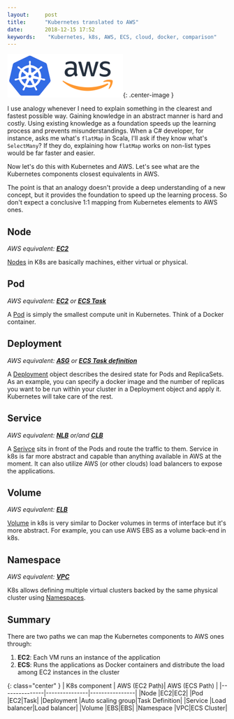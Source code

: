 ```yaml
---
layout:     post
title:      "Kubernetes translated to AWS"
date:       2018-12-15 17:52
keywords:    "Kubernetes, k8s, AWS, ECS, cloud, docker, comparison"
---
```


![K8s to AWS](/assets/images/2018-12-15-k8s-to-aws.png){: .center-image }

I use analogy whenever I need to explain something in the clearest and fastest possible way. Gaining knowledge in an abstract manner is hard and costly. Using existing knowledge as a foundation speeds up the learning process and prevents misunderstandings. When a C# developer, for instance, asks me what's `flatMap` in Scala, I'll ask if they know what's `SelectMany`? If they do, explaining how `flatMap` works on non-list types would be far faster and easier.

Now let's do this with Kubernetes and AWS. Let's see what are the Kubernetes components closest equivalents in AWS.

The point is that an analogy doesn't provide a deep understanding of a new concept, but it provides the foundation to speed up the learning process. So don't expect a conclusive 1:1 mapping from Kubernetes elements to AWS ones.

<!--more-->

## Node

_AWS equivalent: **[EC2](https://aws.amazon.com/ec2/)**_

[Nodes](https://kubernetes.io/docs/concepts/architecture/nodes/) in K8s are basically machines, either virtual or physical. 

## Pod

_AWS equivalent: **[EC2](https://aws.amazon.com/ec2/)** or **[ECS Task](https://docs.aws.amazon.com/AmazonECS/latest/developerguide/Welcome.html#welcome-task-sched)**_

A [Pod](https://kubernetes.io/docs/concepts/workloads/pods/pod-overview/) is simply the smallest compute unit in Kubernetes. Think of a Docker container.

## Deployment

_AWS equivalent: **[ASG](https://docs.aws.amazon.com/autoscaling/ec2/userguide/AutoScalingGroup.html)** or **[ECS Task definition](https://docs.aws.amazon.com/AmazonECS/latest/developerguide/task_definitions.html)**_

A [Deployment](https://kubernetes.io/docs/concepts/workloads/controllers/deployment/) object describes the desired state for Pods and ReplicaSets. As an example, you can specify a docker image and the number of replicas you want to be run within your cluster in a Deployment object and apply it. Kubernetes will take care of the rest.

## Service

_AWS equivalent: **[NLB](https://docs.aws.amazon.com/elasticloadbalancing/latest/network/introduction.html)** or/and **[CLB](https://docs.aws.amazon.com/elasticloadbalancing/latest/classic/introduction.html)**_

A [Serivce](https://kubernetes.io/docs/concepts/services-networking/service/) sits in front of the Pods and route the traffic to them. Service in k8s is far more abstract and capable than anything available in AWS at the moment. It can also utilize AWS (or other clouds) load balancers to expose the applications.

## Volume

_AWS equivalent: **[ELB](https://aws.amazon.com/ebs/)**_

[Volume](https://kubernetes.io/docs/concepts/storage/volumes/) in k8s is very similar to Docker volumes in terms of interface but it's more abstract. For example, you can use AWS EBS as a volume back-end in k8s.

## Namespace

_AWS equivalent: **[VPC](https://aws.amazon.com/vpc/)**_

K8s allows defining multiple virtual clusters backed by the same physical cluster using [Namespaces](https://kubernetes.io/docs/concepts/overview/working-with-objects/namespaces/).

## Summary

There are two paths we can map the Kubernetes components to AWS ones through:

1. **EC2**: Each VM runs an instance of the application
2. **ECS**: Runs the applications as Docker containers and distribute the load among EC2 instances in the cluster

{: class="center" }
| K8s component | AWS (EC2 Path)| AWS (ECS Path) |
|---------------|---------------|----------------|
|Node           |EC2|EC2|
|Pod            |EC2|Task|
|Deployment     |Auto scaling group|Task Definition|
|Service        |Load balancer|Load balancer|
|Volume         |EBS|EBS|
|Namespace      |VPC|ECS Cluster|
